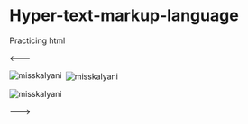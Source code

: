 # Hyper-text-markup-language
Practicing html


<---

<p><img align="left" src="https://github-readme-stats.vercel.app/api/top-langs?username=misskalyani&show_icons=true&theme=radical&hide_border=false&locale=en&layout=compact" alt="misskalyani" /></p>

<p>&nbsp;<img align="center" src="https://github-readme-stats.vercel.app/api?username=misskalyani&show_icons=true&theme=radical&hide_border=false&locale=en" alt="misskalyani" /></p>

<p><img align="center" src="https://github-readme-streak-stats.herokuapp.com/?user=misskalyani&theme=radical&hide_border=false&" alt="misskalyani" /></p>
--->


